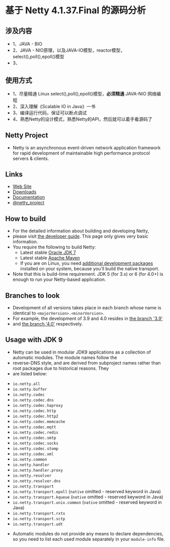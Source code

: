 # 基于 Netty 4.1.37.Final 的源码分析

## 涉及内容
+ 1、JAVA - BIO
+ 2、JAVA - NIO原理，以及JAVA-IO模型，reactor模型，select(),poll(),epoll()模型
+ 3、
## 使用方式
+ 1、尽量精通 Linux select(),poll(),epoll()模型，**必须精通** JAVA-NIO 网络编程
+ 2、深入理解《Scalable IO in Java》一书
+ 3、编译运行代码，保证可以断点调试
+ 4、熟悉Netty的设计模式，熟悉Netty的API，然后就可以着手看源码了

## Netty Project
+ Netty is an asynchronous event-driven network application framework for rapid development of maintainable high performance protocol servers & clients.
## Links
* [Web Site](http://netty.io/)
* [Downloads](http://netty.io/downloads.html)
* [Documentation](http://netty.io/wiki/)
* [@netty_project](https://twitter.com/netty_project)
## How to build
+ For the detailed information about building and developing Netty, 
+ please visit [the developer guide](http://netty.io/wiki/developer-guide.html).  This page only gives very basic information.
+ You require the following to build Netty:
  * Latest stable [Oracle JDK 7](http://www.oracle.com/technetwork/java/)
  * Latest stable [Apache Maven](http://maven.apache.org/)
  * If you are on Linux, you need [additional development packages](http://netty.io/wiki/native-transports.html) installed on your system, because you'll build the native transport.
+ Note that this is build-time requirement.  JDK 5 (for 3.x) or 6 (for 4.0+) is enough to run your Netty-based application.
## Branches to look
+ Development of all versions takes place in each branch whose name is identical to `<majorVersion>.<minorVersion>`.  
+ For example, the development of 3.9 and 4.0 resides in [the branch '3.9'](https://github.com/netty/netty/tree/3.9) 
+ and [the branch '4.0'](https://github.com/netty/netty/tree/4.0) respectively.
## Usage with JDK 9
+ Netty can be used in modular JDK9 applications as a collection of automatic modules. The module names follow the
+ reverse-DNS style, and are derived from subproject names rather than root packages due to historical reasons. They
+ are listed below:
 * `io.netty.all`
 * `io.netty.buffer`
 * `io.netty.codec`
 * `io.netty.codec.dns`
 * `io.netty.codec.haproxy`
 * `io.netty.codec.http`
 * `io.netty.codec.http2`
 * `io.netty.codec.memcache`
 * `io.netty.codec.mqtt`
 * `io.netty.codec.redis`
 * `io.netty.codec.smtp`
 * `io.netty.codec.socks`
 * `io.netty.codec.stomp`
 * `io.netty.codec.xml`
 * `io.netty.common`
 * `io.netty.handler`
 * `io.netty.handler.proxy`
 * `io.netty.resolver`
 * `io.netty.resolver.dns`
 * `io.netty.transport`
 * `io.netty.transport.epoll` (`native` omitted - reserved keyword in Java)
 * `io.netty.transport.kqueue` (`native` omitted - reserved keyword in Java)
 * `io.netty.transport.unix.common` (`native` omitted - reserved keyword in Java)
 * `io.netty.transport.rxtx`
 * `io.netty.transport.sctp`
 * `io.netty.transport.udt`
+ Automatic modules do not provide any means to declare dependencies, so you need to list each used module separately in your `module-info` file.

